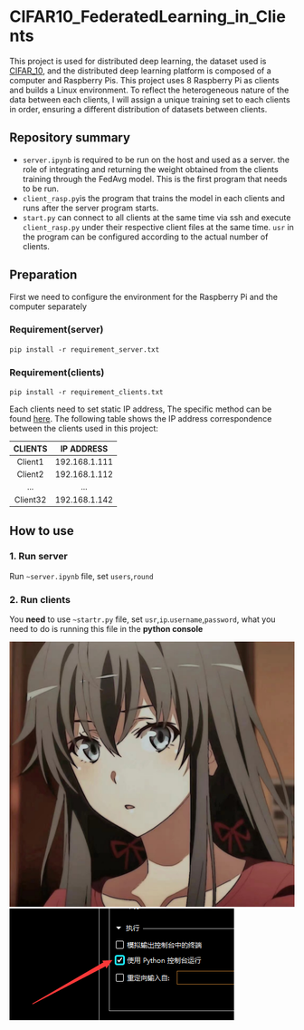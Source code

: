 # CIFAR10_FederatedLearning_in_Clients

This project is used for distributed deep learning, the dataset used is [CIFAR_10](http://www.cs.toronto.edu/~kriz/cifar.html), and the distributed deep learning platform is composed of a computer and Raspberry Pis. This project uses 8 Raspberry Pi as clients and builds a Linux environment. To reflect the heterogeneous nature of the data between each clients, I will assign a unique training set to each clients in order, ensuring a different distribution of datasets between clients.

## Repository summary

- `server.ipynb`  is required to be run on the host and used as a server. the role of integrating and returning the weight obtained from the clients training through the FedAvg model. This is the first program that needs to be run.
- `client_rasp.py`is the program that trains the model in each clients and runs after the server program starts.
- `start.py` can connect to all clients at the same time via ssh and execute `client_rasp.py` under their respective client files at the same time. `usr` in the program can be configured according to the actual number of clients.

## Preparation

First we need to configure the environment for the Raspberry Pi and the computer separately

### Requirement(server)

```
pip install -r requirement_server.txt
```

### Requirement(clients)

```
pip install -r requirement_clients.txt
```

Each clients need to set static IP address, The specific method can be found [here](https://www.makeuseof.com/raspberry-pi-set-static-ip/). The following table shows the IP address correspondence between the clients used in this project:

| CLIENTS  |  IP ADDRESS   |
| :------: | :-----------: |
| Client1  | 192.168.1.111 |
| Client2  | 192.168.1.112 |
|   ...    |      ...      |
| Client32 | 192.168.1.142 |



## How to use

### 1. Run server 

Run  `~server.ipynb` file, set `users`,`round`

### 2. Run clients

You __need__ to use `~startr.py` file, set `usr`,`ip`.`username`,`password`, what you need to do is running this file in the **python console**





![bcf3d1a229ab587af7df41180087002](README.assets/bcf3d1a229ab587af7df41180087002.jpg)![image-20221006164836497](README.assets/image-20221006164836497.png)
